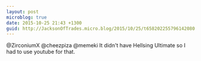 ```yaml
---
layout: post
microblog: true
date: 2015-10-25 21:43 +1300
guid: http://JacksonOfTrades.micro.blog/2015/10/25/t658202255796142080.html
---
```

@ZirconiumX @cheezpiza @memeki It didn't have Hellsing Ultimate so I had to use youtube for that.

